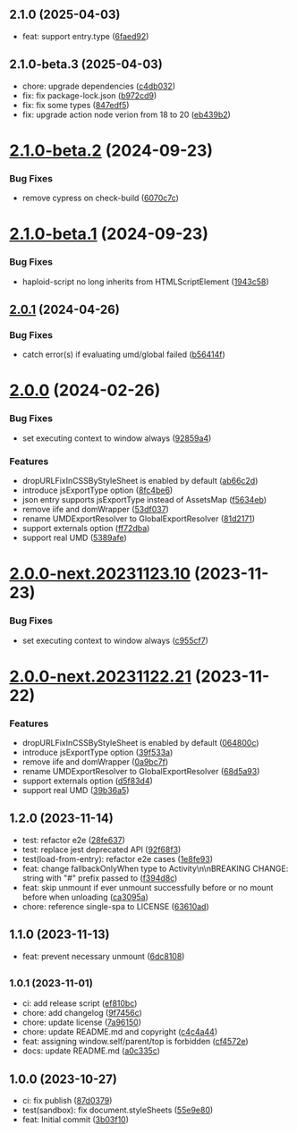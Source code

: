 ## 2.1.0 (2025-04-03)

- feat: support entry.type ([6faed92](https://github.com/HaploidJS/haploid/commit/6faed92))

## 2.1.0-beta.3 (2025-04-03)

- chore: upgrade dependencies ([c4db032](https://github.com/HaploidJS/haploid/commit/c4db032))
- fix: fix package-lock.json ([b972cd9](https://github.com/HaploidJS/haploid/commit/b972cd9))
- fix: fix some types ([847edf5](https://github.com/HaploidJS/haploid/commit/847edf5))
- fix: upgrade action node verion from 18 to 20 ([eb439b2](https://github.com/HaploidJS/haploid/commit/eb439b2))

# [2.1.0-beta.2](https://github.com/HaploidJS/haploid/compare/v2.1.0-beta.1...v2.1.0-beta.2) (2024-09-23)

### Bug Fixes

- remove cypress on check-build ([6070c7c](https://github.com/HaploidJS/haploid/commit/6070c7c9cfdcf47e159863832af7f8f3bace31f4))

# [2.1.0-beta.1](https://github.com/HaploidJS/haploid/compare/v2.0.1...v2.1.0-beta.1) (2024-09-23)

### Bug Fixes

- haploid-script no long inherits from HTMLScriptElement ([1943c58](https://github.com/HaploidJS/haploid/commit/1943c5822a03405d24cb44c1635a93eca78342b8))

## [2.0.1](https://github.com/HaploidJS/haploid/compare/v2.0.0...v2.0.1) (2024-04-26)

### Bug Fixes

- catch error(s) if evaluating umd/global failed ([b56414f](https://github.com/HaploidJS/haploid/commit/b56414f42e94489125f82e89e1a76ae9f63c9c9d))

# [2.0.0](https://github.com/HaploidJS/haploid/compare/v1.2.0...v2.0.0) (2024-02-26)

### Bug Fixes

- set executing context to window always ([92859a4](https://github.com/HaploidJS/haploid/commit/92859a4e9ae8f0d5a3f2704c80bb17e0f7ea869e))

### Features

- dropURLFixInCSSByStyleSheet is enabled by default ([ab66c2d](https://github.com/HaploidJS/haploid/commit/ab66c2df313b693b59749b8d3ce199ac435a1ff9))
- introduce jsExportType option ([8fc4be6](https://github.com/HaploidJS/haploid/commit/8fc4be6a0802d924d28cb50308c542ec781cb08b))
- json entry supports jsExportType instead of AssetsMap ([f5634eb](https://github.com/HaploidJS/haploid/commit/f5634ebc5c292d01b67c93b1a47ffdb691a0a03e))
- remove iife and domWrapper ([53df037](https://github.com/HaploidJS/haploid/commit/53df0373b65b62794b7e4cd0d43cb12b495276e9))
- rename UMDExportResolver to GlobalExportResolver ([81d2171](https://github.com/HaploidJS/haploid/commit/81d21711582fb280d3d799ecddfed4b2e612f00c))
- support externals option ([ff72dba](https://github.com/HaploidJS/haploid/commit/ff72dba7aa049b66fca0e5b6532de42ad6de5184))
- support real UMD ([5389afe](https://github.com/HaploidJS/haploid/commit/5389afe82c77b62e3b8321a7641596882e716e2e))

# [2.0.0-next.20231123.10](https://github.com/HaploidJS/haploid/compare/v2.0.0-next.20231122.21...v2.0.0-next.20231123.10) (2023-11-23)

### Bug Fixes

- set executing context to window always ([c955cf7](https://github.com/HaploidJS/haploid/commit/c955cf75714237da4b5ef1f7d151426acc89d3ee))

# [2.0.0-next.20231122.21](https://github.com/HaploidJS/haploid/compare/v1.2.0...v2.0.0-next.20231122.21) (2023-11-22)

### Features

- dropURLFixInCSSByStyleSheet is enabled by default ([064800c](https://github.com/HaploidJS/haploid/commit/064800c3201cb986f8183f067378308572c4426f))
- introduce jsExportType option ([39f533a](https://github.com/HaploidJS/haploid/commit/39f533aa8c076a06746f254d245c1e1514253cf5))
- remove iife and domWrapper ([0a9bc7f](https://github.com/HaploidJS/haploid/commit/0a9bc7f5e617f09ddc28ec69ce0cbb522a9bb149))
- rename UMDExportResolver to GlobalExportResolver ([68d5a93](https://github.com/HaploidJS/haploid/commit/68d5a93018e665f7cb00a8d32e04276836e0e3ac))
- support externals option ([d5f83d4](https://github.com/HaploidJS/haploid/commit/d5f83d48072646c97e85ad89c12dd9dd07196eb2))
- support real UMD ([39b36a5](https://github.com/HaploidJS/haploid/commit/39b36a50d98bd73c87e5eb5896c54677b8b3b1f3))

## 1.2.0 (2023-11-14)

- test: refactor e2e ([28fe637](https://github.com/HaploidJS/haploid/commit/28fe637))
- test: replace jest deprecated API ([92f68f3](https://github.com/HaploidJS/haploid/commit/92f68f3))
- test(load-from-entry): refactor e2e cases ([1e8fe93](https://github.com/HaploidJS/haploid/commit/1e8fe93))
- feat: change fallbackOnlyWhen type to Activity\n\nBREAKING CHANGE: string with "#" prefix passed to ([f394d8c](https://github.com/HaploidJS/haploid/commit/f394d8c))
- feat: skip unmount if ever unmount successfully before or no mount before when unloading ([ca3095a](https://github.com/HaploidJS/haploid/commit/ca3095a))
- chore: reference single-spa to LICENSE ([63610ad](https://github.com/HaploidJS/haploid/commit/63610ad))

## 1.1.0 (2023-11-13)

- feat: prevent necessary unmount ([6dc8108](https://github.com/HaploidJS/haploid/commit/6dc8108))

## <small>1.0.1 (2023-11-01)</small>

- ci: add release script ([ef810bc](https://github.com/HaploidJS/haploid/commit/ef810bc))
- chore: add changelog ([9f7456c](https://github.com/HaploidJS/haploid/commit/9f7456c))
- chore: update license ([7a96150](https://github.com/HaploidJS/haploid/commit/7a96150))
- chore: update README.md and copyright ([c4c4a44](https://github.com/HaploidJS/haploid/commit/c4c4a44))
- feat: assigning window.self/parent/top is forbidden ([cf4572e](https://github.com/HaploidJS/haploid/commit/cf4572e))
- docs: update README.md ([a0c335c](https://github.com/HaploidJS/haploid/commit/a0c335c))

## 1.0.0 (2023-10-27)

- ci: fix publish ([87d0379](https://github.com/HaploidJS/haploid/commit/87d0379))
- test(sandbox): fix document.styleSheets ([55e9e80](https://github.com/HaploidJS/haploid/commit/55e9e80))
- feat: Initial commit ([3b03f10](https://github.com/HaploidJS/haploid/commit/3b03f10))
